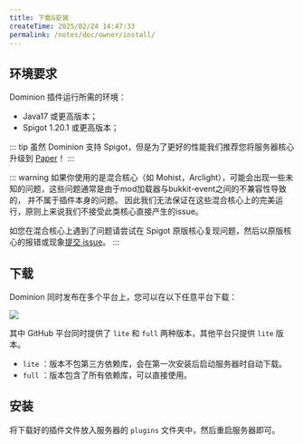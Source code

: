 ```yaml
---
title: 下载&安装
createTime: 2025/02/24 14:47:33
permalink: /notes/doc/owner/install/
---
```


## 环境要求

Dominion 插件运行所需的环境：

- Java17 或更高版本；
- Spigot 1.20.1 或更高版本；

::: tip
虽然 Dominion 支持 Spigot，但是为了更好的性能我们推荐您将服务器核心升级到 [Paper](https://papermc.io/software/paper)！
:::

::: warning
如果你使用的是混合核心（如 Mohist，Arclight），可能会出现一些未知的问题，这些问题通常是由于mod加载器与bukkit-event之间的不兼容性导致的，
并不属于插件本身的问题。
因此我们无法保证在这些混合核心上的完美运行，原则上来说我们不接受此类核心直接产生的issue。

如您在混合核心上遇到了问题请尝试在 Spigot
原版核心复现问题，然后以原版核心的报错或现象[提交 issue](https://github.com/ColdeZhang/Dominion/issues)。
:::

## 下载

Dominion 同时发布在多个平台上，您可以在以下任意平台下载：

![](https://img.shields.io/github/v/release/ColdeZhang/Dominion?label=当前最新版本&color=0aa344)

<CardGrid>

<LinkCard icon="https://github.githubassets.com/assets/GitHub-Mark-ea2971cee799.png" title="GitHub" href="https://github.com/ColdeZhang/Dominion/releases/latest" />

<LinkCard icon="https://hangar.papermc.io/_nuxt/hangar-logo.DNKyJEtq.svg" title="Hangar" href="https://hangar.papermc.io/zhangyuheng/Dominion" />

<LinkCard icon="https://avatars.githubusercontent.com/u/67560307?s=200&v=4" title="Modrinth" href="https://modrinth.com/plugin/zhangyuheng-dominion" />

<LinkCard icon="https://static.spigotmc.org/img/spigot.png" title="Spigot" href="https://www.spigotmc.org/resources/dominion.119514/" />

</CardGrid>

其中 GitHub 平台同时提供了 `lite` 和 `full` 两种版本，其他平台只提供 `lite` 版本。

- `lite` ：版本不包第三方依赖库，会在第一次安装后启动服务器时自动下载。
- `full` ：版本包含了所有依赖库，可以直接使用。

## 安装

将下载好的插件文件放入服务器的 `plugins` 文件夹中，然后重启服务器即可。

